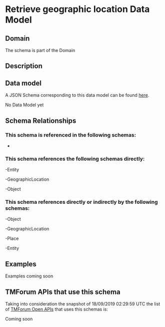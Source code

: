 # Retrieve geographic location Data Model

## Domain

The  schema is part of the  Domain

## Description



## Data model

A JSON Schema corresponding to this data model can be found
[here](https://github.com/tmforum-rand/schemas/blob/master/Common/RetrieveGeographicLocation.schema.json).

No Data Model yet

## Schema Relationships

### This schema is referenced in the following schemas:

-

### This schema references the following schemas directly:

-Entity

-GeographicLocation

-Object

### This schema references directly or indirectly by the following schemas:

-Object

-GeographicLocation

-Place

-Entity



## Examples

Examples coming soon

## TMForum APIs that use this schema

Taking into consideration the snapshot of 18/09/2019 02:29:59 UTC the list of [TMForum Open APIs](https://www.tmforum.org/open-apis/) that uses this schemas is:

Coming soon